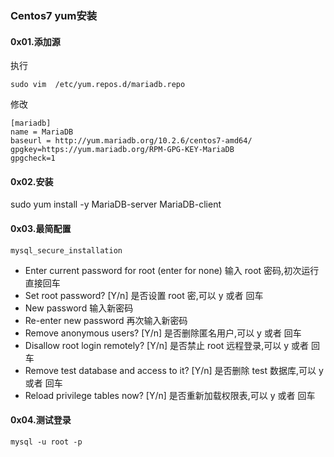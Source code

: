 ### Centos7 yum安装

#### 0x01.添加源
执行
```
sudo vim  /etc/yum.repos.d/mariadb.repo
```
修改
```
[mariadb]
name = MariaDB
baseurl = http://yum.mariadb.org/10.2.6/centos7-amd64/
gpgkey=https://yum.mariadb.org/RPM-GPG-KEY-MariaDB
gpgcheck=1
```

#### 0x02.安装

sudo yum install -y MariaDB-server MariaDB-client

#### 0x03.最简配置
```
mysql_secure_installation
```
- Enter current password for root (enter for none)  输入 root 密码,初次运行直接回车
- Set root password? [Y/n] 是否设置 root 密,可以 y 或者 回车	
- New password 输入新密码
- Re-enter new password 再次输入新密码
- Remove anonymous users? [Y/n] 是否删除匿名用户,可以 y 或者 回车
- Disallow root login remotely? [Y/n] 是否禁止 root 远程登录,可以 y 或者 回车
- Remove test database and access to it? [Y/n] 是否删除 test 数据库,可以 y 或者 回车
- Reload privilege tables now? [Y/n] 是否重新加载权限表,可以 y 或者 回车

#### 0x04.测试登录
 ```
 mysql -u root -p
 ```
